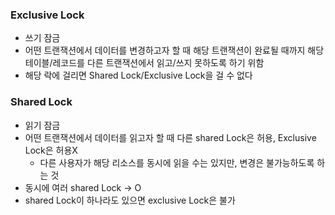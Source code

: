 ### Exclusive Lock
- 쓰기 잠금
- 어떤 트랜잭션에서 데이터를 변경하고자 할 때 해당 트랜잭션이 완료될 때까지 해당 테이블/레코드를 다른 트랜잭션에서 읽고/쓰지 못하도록 하기 위함
- 해당 락에 걸리면 Shared Lock/Exclusive Lock을 걸 수 없다

### Shared Lock
- 읽기 잠금
- 어떤 트랜잭션에서 데이터를 읽고자 할 때 다른 shared Lock은 허용, Exclusive Lock은 허용X
  - 다른 사용자가 해당 리소스를 동시에 읽을 수는 있지만, 변경은 불가능하도록 하는 것
- 동시에 여러 shared Lock -> O
- shared Lock이 하나라도 있으면 exclusive Lock은 불가